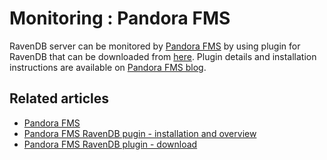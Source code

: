 # Monitoring : Pandora FMS

RavenDB server can be monitored by [Pandora FMS](http://pandorafms.com/) by using plugin for RavenDB that can be downloaded from [here](http://pandorafms.com/index.php?sec=Library&sec2=repository&lng=en&action=view_PUI&id_PUI=606). Plugin details and installation instructions are available on [Pandora FMS blog](http://blog.pandorafms.org/?p=2620).

## Related articles

- [Pandora FMS](http://pandorafms.com/)
- [Pandora FMS RavenDB pugin - installation and overview](http://blog.pandorafms.org/?p=2620)
- [Pandora FMS RavenDB plugin - download](http://pandorafms.com/index.php?sec=Library&sec2=repository&lng=en&action=view_PUI&id_PUI=606)